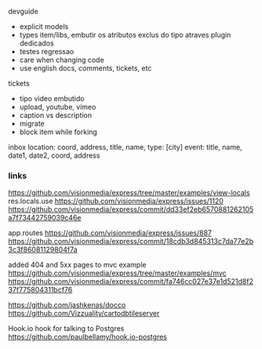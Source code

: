 




devguide
- explicit models
- types item/libs, embutir os atributos exclus do tipo atraves plugin dedicados
- testes regressao
- care when changing code
- use english docs, comments, tickets, etc

tickets
- tipo video embutido
- upload, youtube, vimeo
- caption vs description
- migrate
- block item while forking




inbox
location: coord, address, title, name, type: [city]
event: title, name, date1, date2, coord, address




### links

https://github.com/visionmedia/express/tree/master/examples/view-locals
res.locals.use
https://github.com/visionmedia/express/issues/1120
https://github.com/visionmedia/express/commit/dd33ef2eb6570881262105a7f73442759039c46e

app.routes
https://github.com/visionmedia/express/issues/887
https://github.com/visionmedia/express/commit/18cdb3d845313c7da77e2b3c3f86081129804f7a

added 404 and 5xx pages to mvc example
https://github.com/visionmedia/express/tree/master/examples/mvc
https://github.com/visionmedia/express/commit/fa746cc027e37e1d521d8f237f775804311bcf76

https://github.com/jashkenas/docco
https://github.com/Vizzuality/cartodbtileserver

Hook.io hook for talking to Postgres
https://github.com/paulbellamy/hook.io-postgres
